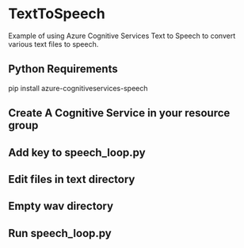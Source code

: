 # TextToSpeech
Example of using Azure Cognitive Services Text to Speech to convert various text files to speech.

## Python Requirements
pip install azure-cognitiveservices-speech

## Create A Cognitive Service in your resource group

## Add key to speech_loop.py

## Edit files in text directory

## Empty wav directory

## Run speech_loop.py



